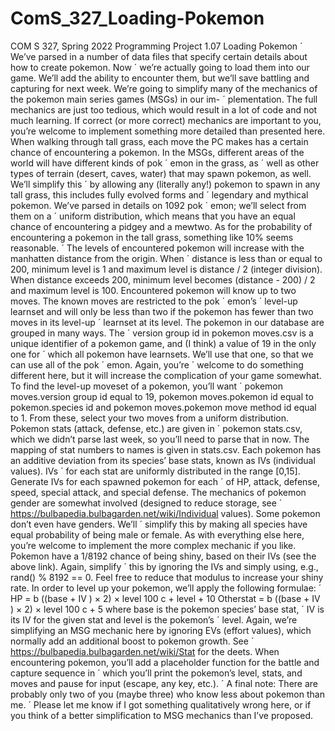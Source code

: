 # ComS_327_Loading-Pokemon

COM S 327, Spring 2022
Programming Project 1.07
Loading Pokemon ´
We’ve parsed in a number of data files that specify certain details about how to create pokemon. Now ´
we’re actually going to load them into our game. We’ll add the ability to encounter them, but we’ll save
battling and capturing for next week.
We’re going to simplify many of the mechanics of the pokemon main series games (MSGs) in our im- ´
plementation. The full mechanics are just too tedious, which would result in a lot of code and not much
learning. If correct (or more correct) mechanics are important to you, you’re welcome to implement something more detailed than presented here.
When walking through tall grass, each move the PC makes has a certain chance of encountering a
pokemon. In the MSGs, different areas of the world will have different kinds of pok ´ emon in the grass, as ´
well as other types of terrain (desert, caves, water) that may spawn pokemon, as well. We’ll simplify this ´
by allowing any (literally any!) pokemon to spawn in any tall grass, this includes fully evolved forms and ´
legendary and mythical pokemon. We’ve parsed in details on 1092 pok ´ emon; we’ll select from them on a ´
uniform distribution, which means that you have an equal chance of encountering a pidgey and a mewtwo.
As for the probability of encountering a pokemon in the tall grass, something like 10% seems reasonable. ´
The levels of encountered pokemon will increase with the manhatten distance from the origin. When ´
distance is less than or equal to 200, minimum level is 1 and maximum level is distance / 2 (integer division).
When distance exceeds 200, minimum level becomes (distance - 200) / 2 and maximum level is 100.
Encountered pokemon will know up to two moves. The known moves are restricted to the pok ´ emon’s ´
level-up learnset and will only be less than two if the pokemon has fewer than two moves in its level-up ´
learnset at its level.
The pokemon in our database are grouped in many ways. The ´ version group id in pokemon
moves.csv is a unique identifier of a pokemon game, and (I think) a value of 19 in the only one for ´
which all pokemon have learnsets. We’ll use that one, so that we can use all of the pok ´ emon. Again, you’re ´
welcome to do something different here, but it will increase the complication of your game somewhat.
To find the level-up moveset of a pokemon, you’ll want ´ pokemon moves.version group id
equal to 19, pokemon moves.pokemon id equal to pokemon.species id and pokemon
moves.pokemon move method id equal to 1. From these, select your two moves from a uniform
distribution.
Pokemon stats (attack, defense, etc.) are given in ´ pokemon stats.csv, which we didn’t parse last
week, so you’ll need to parse that in now. The mapping of stat numbers to names is given in stats.csv.
Each pokemon has an additive deviation from its species’ base stats, known as IVs (individual values). IVs ´
for each stat are uniformly distributed in the range [0,15]. Generate IVs for each spawned pokemon for each ´
of HP, attack, defense, speed, special attack, and special defense.
The mechanics of pokemon gender are somewhat involved (designed to reduce storage, see ´
https://bulbapedia.bulbagarden.net/wiki/Individual values). Some pokemon don’t even have genders. We’ll ´
simplify this by making all species have equal probability of being male or female. As with everything else
here, you’re welcome to implement the more complex mechanic if you like.
Pokemon have a 1/8192 chance of being shiny, based on their IVs (see the above link). Again, simplify ´
this by ignoring the IVs and simply using, e.g., rand() % 8192 == 0. Feel free to reduce that modulus to
increase your shiny rate.
In order to level up your pokemon, we’ll apply the following formulae: ´
HP = b
((base + IV ) × 2) × level
100
c + level + 10
Otherstat = b
((base + IV ) × 2) × level
100
c + 5
where base is the pokemon species’ base stat, ´ IV is its IV for the given stat and level is the pokemon’s ´
level. Again, we’re simplifying an MSG mechanic here by ignoring EVs (effort values), which normally
add an additional boost to pokemon growth. See ´
https://bulbapedia.bulbagarden.net/wiki/Stat for the deets.
When encountering pokemon, you’ll add a placeholder function for the battle and capture sequence in ´
which you’ll print the pokemon’s level, stats, and moves and pause for input (escape, any key, etc.). ´
A final note: There are probably only two of you (maybe three) who know less about pokemon than me. ´
Please let me know if I got something qualitatively wrong here, or if you think of a better simplification to
MSG mechanics than I’ve proposed.

